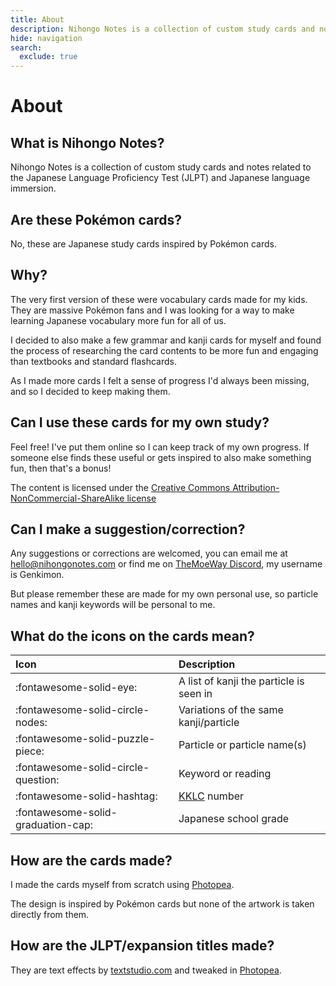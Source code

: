 ```yaml
---
title: About
description: Nihongo Notes is a collection of custom study cards and notes related to the Japanese Language Proficiency Test (JLPT) and Japanese language immersion.
hide: navigation
search:
  exclude: true
---
```


# About

## What is Nihongo Notes?

Nihongo Notes is a collection of custom study cards and notes related to the Japanese Language Proficiency Test (JLPT) and Japanese language immersion.

## Are these Pokémon cards?

No, these are Japanese study cards inspired by Pokémon cards.

## Why?

The very first version of these were vocabulary cards made for my kids. They are massive Pokémon fans and I was looking for a way to make learning Japanese vocabulary more fun for all of us.

I decided to also make a few grammar and kanji cards for myself and found the process of researching the card contents to be more fun and engaging than textbooks and standard flashcards.

As I made more cards I felt a sense of progress I'd always been missing, and so I decided to keep making them.

## Can I use these cards for my own study?

Feel free! I've put them online so I can keep track of my own progress. If someone else finds these useful or gets inspired to also make something fun, then that's a bonus!

The content is licensed under the <a href="https://creativecommons.org/licenses/by-nc-sa/4.0/" target="_blank">Creative Commons Attribution-NonCommercial-ShareAlike license</a>

## Can I make a suggestion/correction?

Any suggestions or corrections are welcomed, you can email me at <a href="mailto:hello@nihongonotes.com">hello@nihongonotes.com</a> or find me on <a href="https://discord.gg/tmw" target="_blank">TheMoeWay Discord</a>, my username is Genkimon.

But please remember these are made for my own personal use, so particle names and kanji keywords will be personal to me.

## What do the icons on the cards mean?

| Icon                    | Description                          |
| :---------------------- | :----------------------------------- |
| :fontawesome-solid-eye: |  A list of kanji the particle is seen in  |
| :fontawesome-solid-circle-nodes: | Variations of the same kanji/particle |
| :fontawesome-solid-puzzle-piece: | Particle or particle name(s) |
| :fontawesome-solid-circle-question: | Keyword or reading |
| :fontawesome-solid-hashtag: | <a href="https://keystojapanese.com/klc/" target="_blank">KKLC</a> number |
| :fontawesome-solid-graduation-cap: | Japanese school grade |


## How are the cards made?

I made the cards myself from scratch using <a href="https://www.photopea.com/" target="_blank">Photopea</a>.

The design is inspired by Pokémon cards but none of the artwork is taken directly from them.

## How are the JLPT/expansion titles made?

They are text effects by <a href="https://www.textstudio.com/" target="_blank">textstudio.com</a> and tweaked in <a href="https://www.photopea.com/" target="_blank">Photopea</a>.